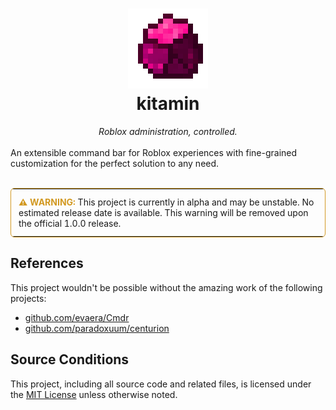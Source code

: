 <h1 align="center">
  <img src="https://raw.githubusercontent.com/port22exposed/kitamin/refs/heads/main/assets/logo.png" width="128" height="128">
<br>kitamin</h1>

<div align="center">
<em>Roblox administration, controlled.</em>
</div>
<br>
An extensible command bar for Roblox experiences with fine-grained customization for the perfect solution to any need.
<br>
<br>
<table width="100%" style="border:1px solid #D29922; border-radius:6px;">
  <tr>
    <td style="padding:12px;">
      <strong style="color:#D29922;">&#9888; WARNING:</strong>
      <span>This project is currently in alpha and may be unstable. No estimated release date is available. This warning will be removed upon the official 1.0.0 release.</span>
    </td>
  </tr>
</table>
<h2>References</h2>
This project wouldn't be possible without the amazing work of the following projects:
<ul>
<li><a href="https://github.com/evaera/Cmdr">github.com/evaera/Cmdr</a></li>
<li><a href="https://github.com/paradoxuum/centurion">github.com/paradoxuum/centurion</a></li>
</ul>

<h2>Source Conditions</h2>
This project, including all source code and related files, is licensed under the <a href="https://raw.githubusercontent.com/port22exposed/kitamin/refs/heads/main/LICENSE">MIT License</a> unless otherwise noted.
